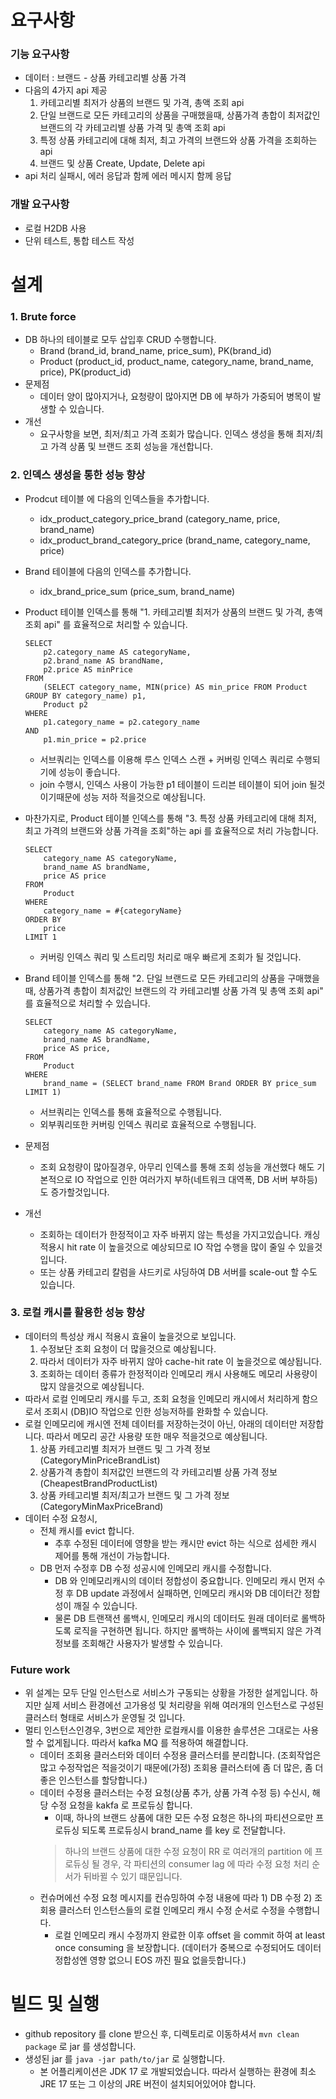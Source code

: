 # 요구사항
### 기능 요구사항
* 데이터 : 브랜드 - 상품 카테고리별 상품 가격
* 다음의 4가지 api 제공
    1. 카테고리별 최저가 상품의 브랜드 및 가격, 총액 조회 api
    2. 단일 브랜드로 모든 카테고리의 상품을 구매했을때, 상품가격 총합이 최저값인 브랜드의 각 카테고리별 상품 가격 및 총액 조회 api
    3. 특정 상품 카테고리에 대해 최저, 최고 가격의 브랜드와 상품 가격을 조회하는 api
    4. 브랜드 및 상품 Create, Update, Delete api
* api 처리 실패시, 에러 응답과 함께 에러 메시지 함께 응답

### 개발 요구사항
* 로컬 H2DB 사용
* 단위 테스트, 통합 테스트 작성


# 설계
### 1. Brute force
* DB 하나의 테이블로 모두 삽입후 CRUD 수행합니다.
    * Brand (brand_id, brand_name, price_sum), PK(brand_id)
    * Product (product_id, product_name, category_name, brand_name, price), PK(product_id)
* 문제점
    * 데이터 양이 많아지거나, 요청량이 많아지면 DB 에 부하가 가중되어 병목이 발생할 수 있습니다.
* 개선
    * 요구사항을 보면, 최저/최고 가격 조회가 많습니다. 인덱스 생성을 통해 최저/최고 가격 상품 및 브랜드 조회 성능을 개선합니다.

### 2. 인덱스 생성을 통한 성능 향상
* Prodcut 테이블 에 다음의 인덱스들을 추가합니다.
    * idx_product_category_price_brand (category_name, price, brand_name)
    * idx_product_brand_category_price (brand_name, category_name, price)
* Brand 테이블에 다음의 인덱스를 추가합니다.
	* idx_brand_price_sum (price_sum, brand_name)
* Product 테이블 인덱스를 통해 "1. 카테고리별 최저가 상품의 브랜드 및 가격, 총액 조회 api" 를 효율적으로 처리할 수 있습니다.
    ```
    SELECT
        p2.category_name AS categoryName,
        p2.brand_name AS brandName,
        p2.price AS minPrice
    FROM
        (SELECT category_name, MIN(price) AS min_price FROM Product GROUP BY category_name) p1,
        Product p2
    WHERE
        p1.category_name = p2.category_name
    AND
        p1.min_price = p2.price
    ```
    * 서브쿼리는 인덱스를 이용해 루스 인덱스 스캔 + 커버링 인덱스 쿼리로 수행되기에 성능이 좋습니다.
    * join 수행시, 인덱스 사용이 가능한 p1 테이블이 드리븐 테이블이 되어 join 될것이기때문에 성능 저하 적을것으로 예상됩니다.

* 마찬가지로, Product 테이블 인덱스를 통해 "3. 특정 상품 카테고리에 대해 최저, 최고 가격의 브랜드와 상품 가격을 조회"하는 api 를 효율적으로 처리 가능합니다.
    ```
    SELECT
        category_name AS categoryName,
        brand_name AS brandName,
        price AS price
    FROM
        Product
    WHERE
        category_name = #{categoryName}
    ORDER BY
        price
    LIMIT 1
    ```
    * 커버링 인덱스 쿼리 및 스트리밍 처리로 매우 빠르게 조회가 될 것입니다.
* Brand 테이블 인덱스를 통해 "2. 단일 브랜드로 모든 카테고리의 상품을 구매했을때, 상품가격 총합이 최저값인 브랜드의 각 카테고리별 상품 가격 및 총액 조회 api" 를 효율적으로 처리할 수 있습니다.
    ```
    SELECT
        category_name AS categoryName,
        brand_name AS brandName,
        price AS price,
    FROM
        Product
    WHERE
        brand_name = (SELECT brand_name FROM Brand ORDER BY price_sum LIMIT 1)
    ```
    * 서브쿼리는 인덱스를 통해 효율적으로 수행됩니다.
    * 외부쿼리또한 커버링 인덱스 쿼리로 효율적으로 수행됩니다.
* 문제점
    * 조회 요청량이 많아질경우, 아무리 인덱스를 통해 조회 성능을 개선했다 해도 기본적으로 IO 작업으로 인한 여러가지 부하(네트워크 대역폭, DB 서버 부하등)도 증가할것입니다.
* 개선
    * 조회하는 데이터가 한정적이고 자주 바뀌지 않는 특성을 가지고있습니다. 캐싱 적용시 hit rate 이 높을것으로 예상되므로 IO 작업 수행을 많이 줄일 수 있을것입니다.
    * 또는 상품 카테고리 칼럼을 샤드키로 샤딩하여 DB 서버를 scale-out 할 수도 있습니다.

### 3. 로컬 캐시를 활용한 성능 향상
* 데이터의 특성상 캐시 적용시 효율이 높을것으로 보입니다.
    1. 수정보단 조회 요청이 더 많을것으로 예상됩니다.
    2. 따라서 데이터가 자주 바뀌지 않아 cache-hit rate 이 높을것으로 예상됩니다.
    3. 조회하는 데이터 종류가 한정적이라 인메모리 캐시 사용해도 메모리 사용량이 많지 않을것으로 예상됩니다.
* 따라서 로컬 인메모리 캐시를 두고, 조회 요청을 인메모리 캐시에서 처리하게 함으로서 조회시 (DB)IO 작업으로 인한 성능저하를 완화할 수 있습니다.
* 로컬 인메모리에 캐시엔 전체 데이터를 저장하는것이 아닌, 아래의 데이터만 저장합니다. 따라서 메모리 공간 사용량 또한 매우 적을것으로 예상됩니다.
	1. 상품 카테고리별 최저가 브랜드 및 그 가격 정보 (CategoryMinPriceBrandList)
	2. 상품가격 총합이 최저값인 브랜드의 각 카테고리별 상품 가격 정보 (CheapestBrandProductList)
    3. 상품 카테고리별 최저/최고가 브랜드 및 그 가격 정보 (CategoryMinMaxPriceBrand)
* 데이터 수정 요청시, 
    * 전체 캐시를 evict 합니다.
       * 추후 수정된 데이터에 영향을 받는 캐시만 evict 하는 식으로 섬세한 캐시 제어를 통해 개선이 가능합니다.
    * DB 먼저 수정후 DB 수정 성공시에 인메모리 캐시를 수정합니다.
	   * DB 와 인메모리캐시의 데이터 정합성이 중요합니다. 인메모리 캐시 먼저 수정 후 DB update 과정에서 실패하면, 인메모리 캐시와 DB 데이터간 정합성이 깨질 수 있습니다.
	   * 물론 DB 트랜잭션 롤백시, 인메모리 캐시의 데이터도 원래 데이터로 롤백하도록 로직을 구현하면 됩니다. 하지만 롤백하는 사이에 롤백되지 않은 가격정보를 조회해간 사용자가 발생할 수 있습니다.
    
### Future work
* 위 설계는 모두 단일 인스턴스로 서비스가 구동되는 상황을 가정한 설게입니다. 하지만 실제 서비스 환경에선 고가용성 및 처리량을 위해 여러개의 인스턴스로 구성된 클러스터 형태로 서비스가 운영될 것 입니다.
* 멀티 인스턴스인경우, 3번으로 제안한 로컬캐시를 이용한 솔루션은 그대로는 사용할 수 없게됩니다. 따라서 kafka MQ 를 적용하여 해결합니다.
    * 데이터 조회용 클러스터와 데이터 수정용 클러스터를 분리합니다. (조회작업은 많고 수정작업은 적을것이기 때문에(가정) 조회용 클러스터에 좀 더 많은, 좀 더 좋은 인스턴스를 할당합니다.)
    * 데이터 수정용 클러스터는 수정 요청(상품 추가, 상품 가격 수정 등) 수신시, 해당 수정 요청을 kakfa 로 프로듀싱 합니다.
        * 이때, 하나의 브랜드 상품에 대한 모든 수정 요청은 하나의 파티션으로만 프로듀싱 되도록 프로듀싱시 brand_name 를 key 로 전달합니다.
        > 하나의 브랜드 상품에 대한 수정 요청이 RR 로 여러개의 partition 에 프로듀싱 될 경우, 각 파티션의 consumer lag 에 따라 수정 요청 처리 순서가 뒤바뀔 수 있기 떄문입니다.
    * 컨슈머에선 수정 요청 메시지를 컨슈밍하여 수정 내용에 따라 1) DB 수정 2) 조회용 클러스터 인스턴스들의 로컬 인메모리 캐시 수정 순서로 수정을 수행합니다.
    	* 로컬 인메모리 캐시 수정까지 완료한 이후 offset 을 commit 하여 at least once consuming 을 보장합니다. (데이터가 중복으로 수정되어도 데이터 정합성엔 영향 없으니 EOS 까진 필요 없을듯합니다.)


# 빌드 및 실행
* github repository 를 clone 받으신 후, 디렉토리로 이동하셔서 `mvn clean package` 로 jar 를 생성합니다.
* 생성된 jar 를 `java -jar path/to/jar` 로 실행합니다.
    * 본 어플리케이션은 JDK 17 로 개발되었습니다. 따라서 실행하는 환경에 최소 JRE 17 또는 그 이상의 JRE 버전이 설치되어있어야 합니다.

